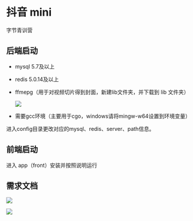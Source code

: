 # 抖音 mini



字节青训营



## 后端启动

- mysql 5.7及以上

- redis 5.0.14及以上

- ffmepg（用于对视频切片得到封面，新建lib文件夹，并下载到 lib 文件夹）

  ![](https://github.com/Eric-is-good/douyin/blob/main/imgs/1.png)

- 需要gcc环境（主要用于cgo，windows请将mingw-w64设置到环境变量）

进入config目录更改对应的mysql、redis、server、path信息。



## 前端启动

进入 app（front）安装并按照说明运行





## 需求文档

![](https://github.com/Eric-is-good/douyin/blob/main/imgs/2.png)

![](https://github.com/Eric-is-good/douyin/blob/main/imgs/3.png)